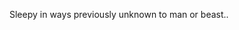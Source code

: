 Sleepy in ways previously unknown to man or beast..

<!---
Lt-Sleepy/Lt-Sleepy is a ✨ special ✨ repository because its `README.md` (this file) appears on your GitHub profile.
You can click the Preview link to take a look at your changes.
--->
